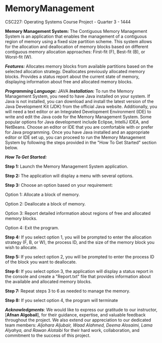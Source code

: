 # MemoryManagement
CSC227: Operating Systems Course Project - Quarter 3 - 1444

**Memory Management System:**
The Contiguous Memory Management System is an application that enables the management of a contiguous region of memory using a fixed size partition scheme. This system allows for the allocation and deallocation of memory blocks based on different contiguous memory allocation approaches: First-fit (F), Best-fit (B), or Worst-fit (W).

***Features:***
Allocates memory blocks from available partitions based on the selected allocation strategy.
Deallocates previously allocated memory blocks.
Provides a status report about the current state of memory, displaying information about free and allocated memory blocks.

***Programming Language:*** JAVA
***Installation:***
To run the Memory Management System, you need to have Java installed on your system. If Java is not installed, you can download and install the latest version of the Java Development Kit (JDK) from the official Java website.
Additionally, you will need a text editor or an Integrated Development Environment (IDE) to write and edit the Java code for the Memory Management System. Some popular options for Java development include Eclipse, IntelliJ IDEA, and NetBeans. Choose an editor or IDE that you are comfortable with or prefer for Java programming.
Once you have Java installed and an appropriate editor or IDE set up, you can proceed to run the Memory Management System by following the steps provided in the "How To Get Started" section below.


***How To Get Started:***

**Step 1:** Launch the Memory Management System application.

**Step 2:** The application will display a menu with several options.

**Step 3:** Choose an option based on your requirement:

Option 1: Allocate a block of memory.

Option 2: Deallocate a block of memory.

Option 3: Report detailed information about regions of free and allocated memory blocks.

Option 4: Exit the program.

**Step 4:** If you select option 1, you will be prompted to enter the allocation strategy (F, B, or W), the process ID, and the size of the memory block you wish to allocate.

**Step 5:** If you select option 2, you will be prompted to enter the process ID of the block you want to deallocate.

**Step 6:** If you select option 3, the application will display a status report in the console and create a "Report.txt" file that provides information about the available and allocated memory blocks.

**Step 7:** Repeat steps 3 to 6 as needed to manage the memory.

**Step 8:** If you select option 4, the program will terminate


***Acknowledgments***:
We would like to express our gratitude to our instructor, [**Afnan Algobail**], for their guidance, expertise, and valuable feedback throughout the project. We also extend our appreciation to our dedicated team members: *Aljohara Aljubair, Waad Alahmed, Deema Alosaimi, Lama Alyahya, and Rawan Alotaibi* for their hard work, collaboration, and commitment to the success of this project.
